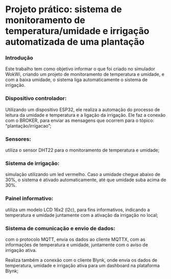 # Projeto prático: sistema de monitoramento de temperatura/umidade e irrigação automatizada de uma plantação

### Introdução
Este trabalho tem como objetivo informar o que foi criado no simulador WokWi, criando um projeto de monitoramento de temperatura e umidade, e com a baixa umidade, o sistema liga automaticamente o sistema de irrigação.

### Dispositivo controlador:
Utilizando um dispositivo ESP32, ele realiza a automação do processo de leitura da umidade e temperatura e a ligação da irrigação. Ele faz a conexão com o BROKER, para enviar as mensagens que ocorrem para o tópico: “plantação/irrigacao”;

### Sensores:
utiliza o sensor DHT22 para o monitoramento de temperatura e umidade;

### Sistema de irrigação:
simulação utilizando um led vermelho. Caso a umidade chegue abaixo de 30%, o sistema é ativado automaticamente, até que umidade suba acima de 30%.

### Painel informativo:
utiliza um modelo LCD 16x2 (l2c), para fins informativos, indicando a temperatura e umidade juntamente com a ativação da irrigação no local;

### Sistema de comunicação e envio de dados:
com o protocolo MQTT, envia os dados ao cliente MQTTX, com as informações de temperatura e umidade, juntamente com o aviso de irrigação ativa.

Realiza também a conexão com o cliente Blynk, onde envia os dados de temperatura, umidade e irrigação ativa para um dashboard na plataforma Blynk;
